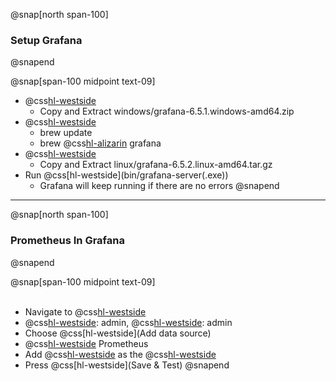 @snap[north span-100]
### Setup Grafana
@snapend

@snap[span-100 midpoint text-09]
- @css[hl-westside](Windows:)
  - Copy and Extract windows/grafana-6.5.1.windows-amd64.zip
- @css[hl-westside](Mac:)
  - brew update
  - brew @css[hl-alizarin](install) grafana
- @css[hl-westside](Linux:)
  - Copy and Extract linux/grafana-6.5.2.linux-amd64.tar.gz
- Run @css[hl-westside](bin/grafana-server(.exe&#41;)
  - Grafana will keep running if there are no errors
@snapend

---
@snap[north span-100]
### Prometheus In Grafana
@snapend

@snap[span-100 midpoint text-09]
<br><br>
- Navigate to @css[hl-westside](localhost:3000)
- @css[hl-westside](User): admin, @css[hl-westside](Pass): admin
- Choose @css[hl-westside](Add data source)
- @css[hl-westside](Select) Prometheus
- Add @css[hl-westside](http://localhost:9090) as the @css[hl-westside](URL)
- Press @css[hl-westside](Save & Test)
@snapend